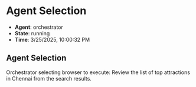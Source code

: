# Agent Selection

- **Agent**: orchestrator
- **State**: running
- **Time**: 3/25/2025, 10:00:32 PM

## Agent Selection

Orchestrator selecting browser to execute: Review the list of top attractions in Chennai from the search results.

